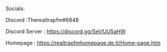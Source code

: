 Socials: 

Discord :Therealtrapfm#6848 

Discord Server : https://discord.gg/SeVfJU5aHW 

Homepage : https://realtrapfmhomepage.de.tl/Home-page.htm
